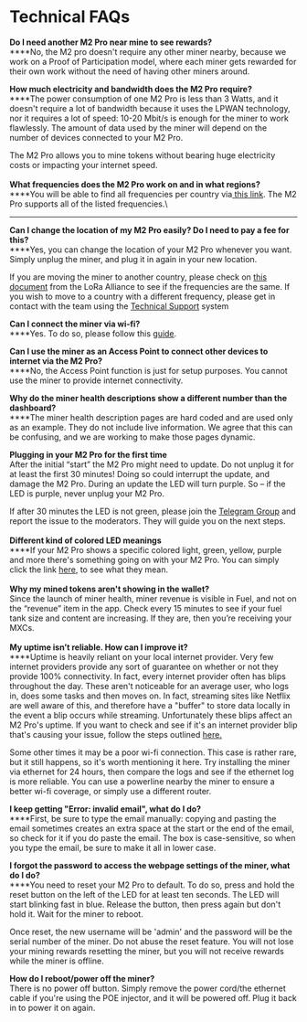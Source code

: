 # Technical FAQs

**Do I need another M2 Pro near mine to see rewards?**\
****No, the M2 pro doesn't require any other miner nearby, because we work on a Proof of Participation model, where each miner gets rewarded for their own work without the need of having other miners around.

**How much electricity and bandwidth does the M2 Pro require?**\
****The power consumption of one M2 Pro is less than 3 Watts, and it doesn't require a lot of bandwidth because it uses the LPWAN technology, nor it requires a lot of speed: 10-20 Mbit/s is enough for the miner to work flawlessly. The amount of data used by the miner will depend on the number of devices connected to your M2 Pro.&#x20;

The M2 Pro allows you to mine tokens without bearing huge electricity costs or impacting your internet speed.\
\
**What frequencies does the M2 Pro work on and in what regions?**\
****You will be able to find all frequencies per country via[ this link](https://www.thethingsnetwork.org/docs/lorawan/frequencies-by-country/). The M2 Pro supports all of the listed frequencies.\
****

**Can I change the location of my M2 Pro easily? Do I need to pay a fee for this?**\
****Yes, you can change the location of your M2 Pro whenever you want. Simply unplug the miner, and plug it in again in your new location.&#x20;

If you are moving the miner to another country, please check on [this document](https://lora-alliance.org/resource\_hub/rp2-1-0-3-lorawan-regional-parameters/) from the LoRa Alliance to see if the frequencies are the same. If you wish to move to a country with a different frequency, please get in contact with the team using the [Technical Support](https://matchx.io/pages/support) system

**Can I connect the miner via wi-fi?**\
****Yes. To do so, please follow this [guide](https://support.matchx.io/hc/en-gb/articles/4414433321489-How-to-connect-M2-Pro-using-WiFi-connection-).

**Can I use the miner as an Access Point to connect other devices to internet via the M2 Pro?** \
****No, the Access Point function is just for setup purposes. You cannot use the miner to provide internet connectivity.

**Why do the miner health descriptions show a different number than the dashboard?** \
****The miner health description pages are hard coded and are used only as an example. They do not include live information. We agree that this can be confusing, and we are working to make those pages dynamic.&#x20;

**Plugging in your M2 Pro for the first time** \
After the initial “start” the M2 Pro might need to update. Do not unplug it for at least the first 30 minutes! Doing so could interrupt the update, and damage the M2 Pro. During an update the LED will turn purple. So – if the LED is purple, never unplug your M2 Pro.&#x20;

If after 30 minutes the LED is not green, please join the [Telegram Group](https://t.me/mxcfoundation) and report the issue to the moderators. They will guide you on the next steps.\
\
**Different kind of colored LED meanings**\
****If your M2 Pro shows a specific colored light, green, yellow, purple and more there's something going on with your M2 Pro. You can simply click the link [here](https://gyazo.com/4004efe2954af801990c03a630b58001), to see what they mean. \
\
**Why my mined tokens aren't showing in the wallet?** \
Since the launch of miner health, miner revenue is visible in Fuel, and not on the “revenue” item in the app. Check every 15 minutes to see if your fuel tank size and content are increasing. If they are, then you’re receiving your MXCs. \
\
**My uptime isn’t reliable. How can I improve it?** \
****Uptime is heavily reliant on your local internet provider. Very few internet providers provide any sort of guarantee on whether or not they provide 100% connectivity. In fact, every internet provider often has blips throughout the day. These aren't noticeable for an average user, who logs in, does some tasks and then moves on. In fact, streaming sites like Netflix are well aware of this, and therefore have a "buffer" to store data locally in the event a blip occurs while streaming. Unfortunately these blips affect an M2 Pro's uptime. If you want to check and see if it's an internet provider blip that's causing your issue, follow the steps outlined [here.](https://dev.mxc.org/docs/tutorials/m2-pro/troubleshooting)

Some other times it may be a poor wi-fi connection. This case is rather rare, but it still happens, so it's worth mentioning it here. Try installing the miner via ethernet for 24 hours, then compare the logs and see if the ethernet log is more reliable. You can use a powerline nearby the miner to ensure a better wi-fi coverage, or simply use a different router.

**I keep getting "Error: invalid email", what do I do?**\
****First, be sure to type the email manually: copying and pasting the email sometimes creates an extra space at the start or the end of the email, so check for it if you do paste the email. The box is case-sensitive, so when you type the email, be sure to make it all in lower case.

**I forgot the password to access the webpage settings of the miner, what do I do?**\
****You need to reset your M2 Pro to default. To do so, press and hold the reset button on the left of the LED for at least ten seconds. The LED will start blinking fast in blue. Release the button, then press again but don't hold it. Wait for the miner to reboot.&#x20;

Once reset, the new username will be 'admin' and the password will be the serial number of the miner. Do not abuse the reset feature. You will not lose your mining rewards resetting the miner, but you will not receive rewards while the miner is offline.

**How do I reboot/power off the miner?**\
There is no power off button. Simply remove the power cord/the ethernet cable if you're using the POE injector, and it will be powered off. Plug it back in to power it on again.

